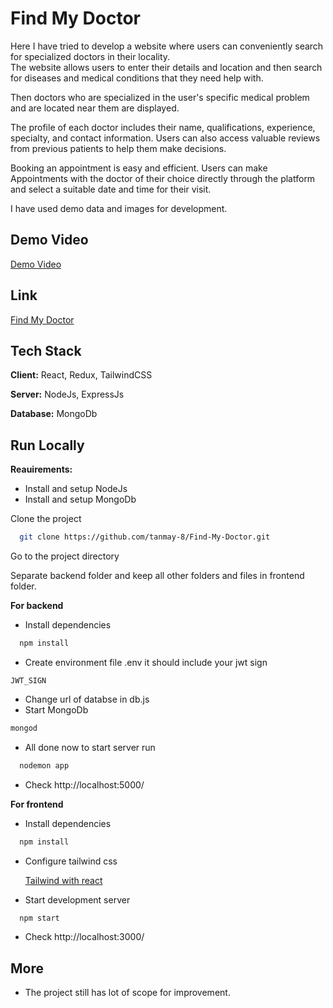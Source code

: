 
# Find My Doctor

Here I have tried to develop a website where users can conveniently search for specialized doctors in their locality.\
The website allows users to enter their details and location and then search for diseases and medical conditions that they need help with. 

Then doctors who are specialized in the user's specific medical problem and are located near them are displayed.

The profile of each doctor includes their name, qualifications, experience, specialty, and contact information. Users can also access valuable reviews from previous patients to help them make decisions.

Booking an appointment is easy and efficient. Users can make
Appointments with the doctor of their choice directly through the platform and select a suitable date and time for their visit.

I have used demo data and images for development.


## Demo Video
[Demo Video](https://drive.google.com/file/d/17tk_zeCUgSNnRuQOjeiRrOJdNn7OM8TE/view?usp=sharing)

## Link
[Find My Doctor](https://fmd-build-7kuo.vercel.app/)

## Tech Stack 

**Client:** React, Redux, TailwindCSS

**Server:** NodeJs, ExpressJs

**Database:** MongoDb

## Run Locally

**Reauirements:**
- Install and setup NodeJs
- Install and setup MongoDb


Clone the project

```bash
  git clone https://github.com/tanmay-8/Find-My-Doctor.git
```

Go to the project directory

Separate backend folder and keep all other folders and files in frontend folder.

**For backend**

- Install dependencies

```bash
  npm install
```

- Create environment file .env it should include your jwt sign 

`JWT_SIGN`

- Change url of databse in db.js
- Start MongoDb

```bash
mongod
```

- All done now to start server run

```bash
  nodemon app
```

- Check http://localhost:5000/

**For frontend**

- Install dependencies

```bash
  npm install
```
- Configure tailwind css

  [Tailwind with react](https://tailwindcss.com/docs/guides/create-react-app)

- Start development server

```bash
  npm start
```

- Check http://localhost:3000/

## More
- The project still has lot of scope for improvement.

